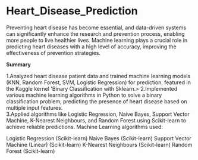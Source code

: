 # Heart_Disease_Prediction

Preventing heart disease has become essential, and data-driven systems can significantly enhance the research and prevention process, enabling more people to live healthier lives. Machine learning plays a crucial role in predicting heart diseases with a high level of accuracy, improving the effectiveness of prevention strategies.

**Summary** 

1.Analyzed heart disease patient data and trained machine learning models (KNN, Random Forest, SVM, Logistic Regression) for prediction, featured in the Kaggle kernel 'Binary Classification with Sklearn.>
2.Implemented various machine learning algorithms in Python to solve a binary classification problem, predicting the presence of heart disease based on multiple input features.  
3.Applied algorithms like Logistic Regression, Naive Bayes, Support Vector Machine, K-Nearest Neighbours, and Random Forest using Scikit-learn to achieve reliable predictions.
Machine Learning algorithms used:

Logistic Regression (Scikit-learn)
Naive Bayes (Scikit-learn)
Support Vector Machine (Linear) (Scikit-learn)
K-Nearest Neighbours (Scikit-learn)
Random Forest (Scikit-learn)
